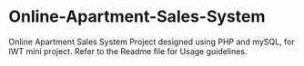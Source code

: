 # Online-Apartment-Sales-System
Online Apartment Sales System Project designed using PHP and mySQL, for IWT mini project. Refer to the Readme file for Usage guidelines.
